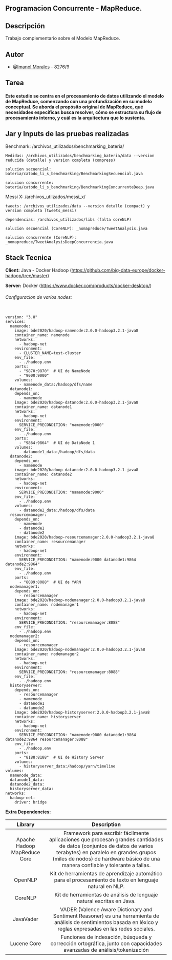 ## Programacion Concurrente - MapReduce.

## Descripción

Trabajo complementario sobre el Modelo MapReduce.

## Autor

- [@Imanol Morales](https://www.github.com/imrod22) - 8276/9

## Tarea

#### Este estudio se centra en el procesamiento de datos utilizando el modelo de MapReduce, comenzando con una profundización en su modelo conceptual. Se aborda el propósito original de MapReduce, qué necesidades específicas busca resolver, cómo se estructura su flujo de procesamiento interno, y cuál es la arquitectura que lo sustenta.

## Jar y Inputs de las pruebas realizadas

Benchmark: /archivos_utilizados/benchmarking_bateria/

    Medidas: /archivos_utilizados/benchmarking_bateria/data --version reducida (detalle) y version completa (compress)

    solucion secuencial: bateria/catodo_li_s_benchmarking/BenchmarkingSecuencial.java

    solucion concurrente: bateria/catodo_li_s_benchmarking/BenchmarkingConcurrenteDeep.java

Messi X: /archivos_utilzados/messi_x/

    tweets: /archivos_utilizados/data --version detalle (compact) y version completa (tweets_messi)

    dependencias: /archivos_utilizados/libs (falta coreNLP)

    solucion secuencial (CoreNLP): _nomapreduce/TweetAnalysis.java

    solucion concurrente (CoreNLP): _nomapreduce/TweetAnalysisDeepConcurrencia.java

## Stack Tecnica

**Client:** Java - Docker Hadoop (https://github.com/big-data-europe/docker-hadoop/tree/master)

**Server:** Docker (https://www.docker.com/products/docker-desktop/)

###### Configuracion de varios nodes:

```

version: "3.8"
services:
  namenode:
    image: bde2020/hadoop-namenode:2.0.0-hadoop3.2.1-java8
    container_name: namenode
    networks:
      - hadoop-net
    environment:
      - CLUSTER_NAME=test-cluster
    env_file:
      - ./hadoop.env
    ports:
      - "9870:9870"  # UI de NameNode
      - "9000:9000"
    volumes:
      - namenode_data:/hadoop/dfs/name
  datanode1:
    depends_on:
      - namenode
    image: bde2020/hadoop-datanode:2.0.0-hadoop3.2.1-java8
    container_name: datanode1
    networks:
      - hadoop-net
    environment:
      SERVICE_PRECONDITION: "namenode:9000"
    env_file:
      - ./hadoop.env
    ports:
      - "9864:9864"  # UI de DataNode 1
    volumes:
      - datanode1_data:/hadoop/dfs/data
  datanode2:
    depends_on:
      - namenode
    image: bde2020/hadoop-datanode:2.0.0-hadoop3.2.1-java8
    container_name: datanode2
    networks:
      - hadoop-net
    environment:
      SERVICE_PRECONDITION: "namenode:9000"
    env_file:
      - ./hadoop.env
    volumes:
      - datanode2_data:/hadoop/dfs/data
  resourcemanager:
    depends_on:
      - namenode
      - datanode1
      - datanode2
    image: bde2020/hadoop-resourcemanager:2.0.0-hadoop3.2.1-java8
    container_name: resourcemanager
    networks:
      - hadoop-net
    environment:
      SERVICE_PRECONDITION: "namenode:9000 datanode1:9864 datanode2:9864"
    env_file:
      - ./hadoop.env
    ports:
      - "8089:8088"  # UI de YARN
  nodemanager1:
    depends_on:
      - resourcemanager
    image: bde2020/hadoop-nodemanager:2.0.0-hadoop3.2.1-java8
    container_name: nodemanager1
    networks:
      - hadoop-net
    environment:
      SERVICE_PRECONDITION: "resourcemanager:8088"
    env_file:
      - ./hadoop.env
  nodemanager2:
    depends_on:
      - resourcemanager
    image: bde2020/hadoop-nodemanager:2.0.0-hadoop3.2.1-java8
    container_name: nodemanager2
    networks:
      - hadoop-net
    environment:
      SERVICE_PRECONDITION: "resourcemanager:8088"
    env_file:
      - ./hadoop.env
  historyserver:
    depends_on:
      - resourcemanager
      - namenode
      - datanode1
      - datanode2
    image: bde2020/hadoop-historyserver:2.0.0-hadoop3.2.1-java8
    container_name: historyserver
    networks:
      - hadoop-net
    environment:
      SERVICE_PRECONDITION: "namenode:9000 datanode1:9864 datanode2:9864 resourcemanager:8088"
    env_file:
      - ./hadoop.env
    ports:
      - "8188:8188"  # UI de History Server
    volumes:
      - historyserver_data:/hadoop/yarn/timeline
volumes:
  namenode_data:
  datanode1_data:
  datanode2_data:
  historyserver_data:
networks:
  hadoop-net:
    driver: bridge

```

**Extra Dependencies:**

|           Library           |                                                                                                                     Description                                                                                                                     |
| :--------------------------: | :-------------------------------------------------------------------------------------------------------------------------------------------------------------------------------------------------------------------------------------------------: |
| Apache Hadoop MapReduce Core | Framework para escribir fácilmente aplicaciones que procesan grandes cantidades de datos (conjuntos de datos de varios terabytes) en paralelo en grandes grupos (miles de nodos) de hardware básico de una manera confiable y tolerante a fallas. |
|           OpenNLP           |                                                                      Kit de herramientas de aprendizaje automático para el procesamiento de texto en lenguaje natural en NLP.                                                                      |
|           CoreNLP           |                                                                                       Kit de herramientas de análisis de lenguaje natural escritas en Java.                                                                                       |
|          JavaVader          |                                        VADER (Valence Aware Dictionary and Sentiment Reasoner) es una herramienta de análisis de sentimientos basada en léxico y reglas expresadas en las redes sociales.                                        |
|         Lucene Core         |                                                             Funciones de indexación, búsqueda y corrección ortográfica, junto con capacidades avanzadas de análisis/tokenización                                                             |
